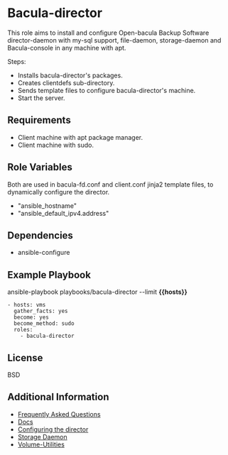 Bacula-director
=========

This role aims to install and configure Open-bacula Backup Software director-daemon with my-sql support, file-daemon, storage-daemon and Bacula-console in any machine with apt.

Steps:

- Installs bacula-director's packages.
- Creates clientdefs sub-directory.
- Sends template files to configure bacula-director's machine.
- Start the server.

Requirements
------------

- Client machine with apt package manager.
- Client machine with sudo.

Role Variables
--------------
Both are used in bacula-fd.conf and client.conf jinja2 template files, to dynamically configure the director.
- "ansible_hostname"
- "ansible_default_ipv4.address"

Dependencies
------------

- ansible-configure


Example Playbook
----------------

ansible-playbook playbooks/bacula-director --limit __{{hosts}}__

    - hosts: vms
      gather_facts: yes
      become: yes
      become_method: sudo
      roles:
        - bacula-director

License
-------

BSD

Additional Information
------------------

* [Frequently Asked Questions](http://www.bacula.org/7.4.x-manuals/en/problems/Bacula_Frequently_Asked_Que.html "FAQ")
* [Docs](http://www.bacula.org/5.2.x-manuals/en/main/main/index.html "Docs")
* [Configuring the director](http://www.bacula.org/5.2.x-manuals/en/main/main/Configuring_Director.html "Director-Docs")
* [Storage Daemon](http://www.bacula.org/5.1.x-manuals/fr/main/main/Storage_Daemon_Configuratio.html "SD-Docs")
* [Volume-Utilities](http://www.bacula.org/5.0.x-manuals/de/utility/utility/Volume_Utility_Tools.html "Volume-utiliies")
